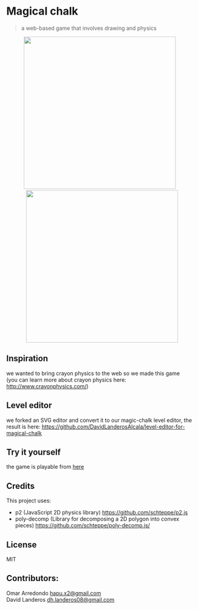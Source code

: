 # Magical chalk
> a web-based game that involves drawing and physics

<p align="center">
  <img width="400" src="https://user-images.githubusercontent.com/5791055/64068915-35685700-cbf4-11e9-9ba9-76d81ede9c54.gif">
  &nbsp;&nbsp;
  <img width="400" src="https://user-images.githubusercontent.com/5791055/64069139-88440d80-cbf8-11e9-9c35-04ed49178078.gif">
</p>

## Inspiration
we wanted to bring crayon physics to the web so we made this game  
(you can learn more about crayon physics here: http://www.crayonphysics.com/)

## Level editor
we forked an SVG editor and convert it to our magic-chalk level editor, the result is here:
https://github.com/DavidLanderosAlcala/level-editor-for-magical-chalk

## Try it yourself
the game is playable from [here](https://rawgithub.com/DavidLanderosAlcala/airconsole-project1/engine-migration/src/screen.html)

## Credits
This project uses:
- p2 (JavaScript 2D physics library) https://github.com/schteppe/p2.js
- poly-decomp (Library for decomposing a 2D polygon into convex pieces) https://github.com/schteppe/poly-decomp.js/

## License
MIT

## Contributors:
Omar Arredondo <hapu.x2@gmail.com>  
David Landeros <dh.landeros08@gmail.com>
